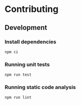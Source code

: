 # Contributing

## Development

### Install dependencies

```shell
npm ci
```

### Running unit tests

```shell
npm run test
```

### Running static code analysis

```shell
npm run lint
```
